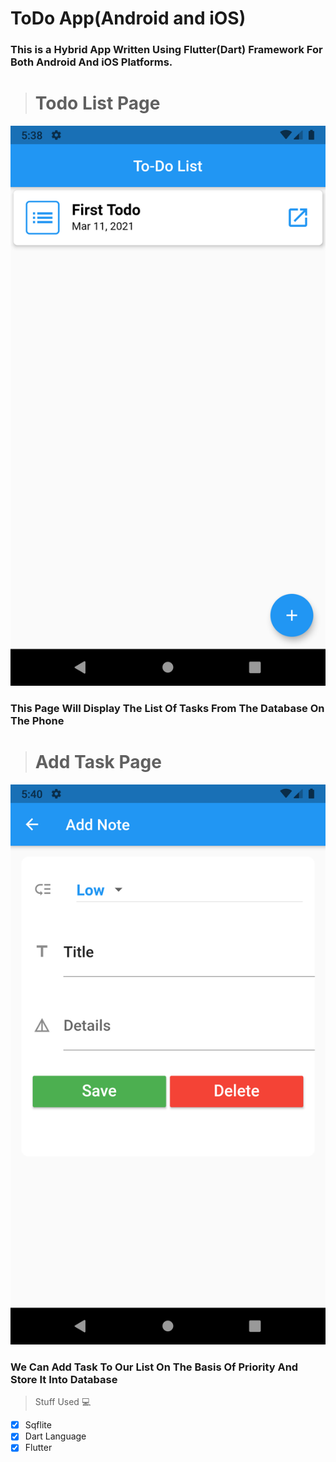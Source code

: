 # ToDo App(Android and iOS)

### This is a Hybrid App Written Using Flutter(Dart) Framework For Both Android And iOS Platforms.

> # Todo List Page

![Screenshot 2019-06-10 at 4 08 06 PM](https://github.com/Raamkee/flutter_todo_list/blob/main/Screenshots/Screenshot_1615464534.png)

### This Page Will Display The List Of Tasks From The Database On The Phone

> # Add Task Page
![Screenshot 2019-06-10 at 4 08 06 PM](https://github.com/Raamkee/flutter_todo_list/blob/main/Screenshots/Screenshot_1615464628.png?raw=false)
### We Can Add Task To Our List On The Basis Of Priority And Store It Into Database

> Stuff  Used :computer:
- [x] Sqflite
- [x] Dart Language 
- [x] Flutter
